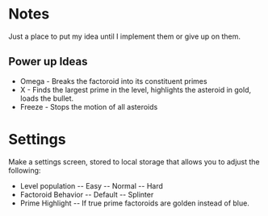 # Notes

Just a place to put my idea until I implement them or give up on them.

## Power up Ideas

- Omega - Breaks the factoroid into its constituent primes
- X - Finds the largest prime in the level, highlights the asteroid in gold, loads the bullet.
- Freeze - Stops the motion of all asteroids

# Settings

Make a settings screen, stored to local storage that allows you to adjust the following:

- Level population
-- Easy
-- Normal
-- Hard
- Factoroid Behavior
-- Default
-- Splinter
- Prime Highlight
-- If true prime factoroids are golden instead of blue.


